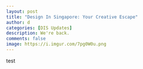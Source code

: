 ```yaml
---
layout: post
title: "Design In Singapore: Your Creative Escape"
author: d
categories: [DIS Updates]
description: We're back.
comments: false
image: https://i.imgur.com/7pg0W0u.png
---
```


test
